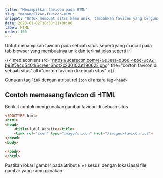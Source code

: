 ```yaml
---
title: "Menampilkan favicon pada HTML"
slug: "menampilkan-favicon-HTML"
snippet: "Untuk membuat situs kamu unik, tambahkan favicon yang berguna sebagai icon situs seperti pada tab browser"
date: 2023-01-02T18:58:11+08:00
label: HTML
order: 165
---
```


Untuk menampikan favicon pada sebuah situs, seperti yang muncul pada tab browser yang membuatnya unik dan terlihat jelas seperti ini

{{< mediacontent src="https://ucarecdn.com/e79e3eaa-d368-4b5c-9c92-b93f7e4d540d/ScreenShot20230102at190628.png" title="contoh favicon di sebuah situs" alt="contoh favicon di sebuah situs" >}}

Gunakan tag `link` dengan atribut rel `icon` di antara tag `<head>`

## Contoh memasang favicon di HTML
Berikut contoh menggunakan gambar favicon di sebuah situs
```html
<!DOCTYPE html>
<html>
<head>
    <title>Judul Website</title>
    <link rel="icon" type="image/x-icon" href="/images/favicon.ico">
</head>
<body>
 ...
</body>
</html>
```

Pastikan lokasi gambar pada atribut `href` sesuai dengan lokasi asal file gambar yang kamu gunakan.
